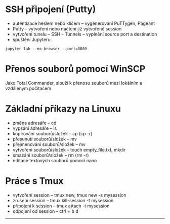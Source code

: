 # SSH připojení (Putty)
- autentizace heslem nebo klíčem – vygenerování PuTTygen, Pageant
- Putty – vytvoření nebo načtení již vytvořené session
- vytvoření tunelu – SSH – Tunnels – vyplnění source port a destination
- spuštění Jupyteru:
```
jupyter lab --no-browser --port=8080
```
# Přenos souborů pomocí WinSCP
Jako Total Commander, slouží k přenosu souborů mezi lokálním a vzdáleným počítačem
# Základní příkazy na Linuxu
- změna adresáře – cd
- vypsání adresáře – ls
- kopírování souborů/složek – cp (cp -r)
- přesunutí souborů/složek – mv <source> <destination>
- přejmenování souborů/složek – mv
- vytvoření souborů/složek – touch empty_file.txt, mkdir
- smazání souborů/složek – rm (rm -r)
- editace textových souborů pomocí nano
# Práce s Tmux
- vytvoření session – tmux new, tmux new -s mysession
- zrušení session – tmux kill-session -t mysession
- připojení k session – tmux attach -t mysession
- odpojení od session – ctrl + b d
---
